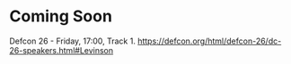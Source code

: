 # Coming Soon

Defcon 26 - Friday, 17:00, Track 1.
https://defcon.org/html/defcon-26/dc-26-speakers.html#Levinson
